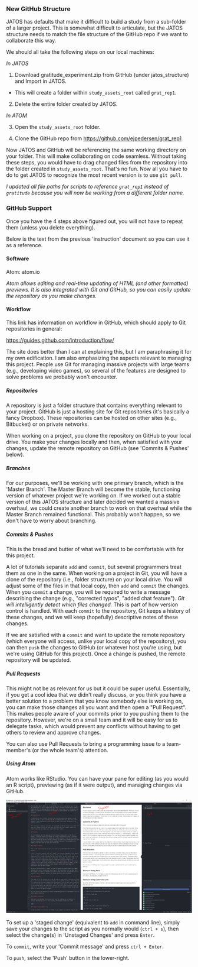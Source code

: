 ### New GitHub Structure

JATOS has defaults that make it difficult to build a study from a sub-folder of a larger project. This is somewhat difficult to articulate, but the JATOS structure needs to match the file structure of the GitHub repo if we want to collaborate this way.

We should all take the following steps on our local machines:

*In JATOS*

1. Download gratitude_experiment.zip from GitHub (under jatos_structure) and Import in JATOS.

* This will create a folder within `study_assets_root` called `grat_rep1`.

2. Delete the entire folder created by JATOS.

*In ATOM*

3. Open the `study_assets_root` folder.

4. Clone the GitHub repo from https://github.com/ejpedersen/grat_rep1

Now JATOS and GitHub will be referencing the same working directory on your folder. This will make collaborating on code seamless. Without taking these steps, you would have to drag changed files from the repository into the folder created in `study_assets_root`. That's no fun. Now all you have to do to get JATOS to recognize the most recent version is to use `git pull`.

*I updated all file paths for scripts to reference `grat_rep1` instead of `gratitude` because you will now be working from a different folder name.*

### GitHub Support

Once you have the 4 steps above figured out, you will not have to repeat them (unless you delete everything).

Below is the text from the previous 'instruction' document so you can use it as a reference.

#### Software

Atom: atom.io

*Atom allows editing and real-time updating of HTML (and other formatted) previews. It is also integrated with Git and GitHub, so you can easily update the repository as you make changes.*

#### Workflow

This link has information on workflow in GitHub, which should apply to Git repositories in general:

https://guides.github.com/introduction/flow/

The site does better than I can at explaining this, but I am paraphrasing it for my own edification. I am also emphasizing the aspects relevant to managing this project. People use Git for managing massive projects with large teams (e.g., developing video games), so several of the features are designed to solve problems we probably won't encounter.

##### Repositories

A repository is just a folder structure that contains everything relevant to your project. GitHub is just a hosting site for Git repositories (it's basically a fancy Dropbox). These repositories can be hosted on other sites (e.g., Bitbucket) or on private networks.

When working on a project, you clone the repository on GitHub to your local drive. You make your changes locally and then, when satisfied with your changes, update the remote repository on GitHub (see 'Commits & Pushes' below).

##### Branches

For our purposes, we'll be working with one primary branch, which is the 'Master Branch'. The Master Branch will become the stable, functioning version of whatever project we're working on. If we worked out a stable version of this JATOS structure and later decided we wanted a massive overhaul, we could create another branch to work on that overhaul while the Master Branch remained functional. This probably won't happen, so we don't have to worry about branching.

##### Commits & Pushes

This is the bread and butter of what we'll need to be comfortable with for this project.

A lot of tutorials separate `add` and `commit`, but several programmers treat them as one in the same. When working on a project in Git, you will have a clone of the repository (i.e., folder structure) on your local drive. You will adjust some of the files in that local copy, then `add` and `commit` the changes. When you `commit` a change, you will be required to write a message describing the change (e.g., "corrected typos", "added chat feature"). *Git will intelligently detect which files changed.* This is part of how version control is handled. With each `commit` to the repository, Git keeps a history of these changes, and we will keep (hopefully) descriptive notes of these changes.

If we are satisfied with a `commit` and want to update the remote repository (which everyone will access, unlike your local copy of the repository), you can then `push` the changes to GitHub (or whatever host you're using, but we're using GitHub for this project). Once a change is pushed, the remote repository will be updated.

##### Pull Requests

This might not be as relevant for us but it could be super useful. Essentially, if you get a cool idea that we didn't really discuss, or you think you have a better solution to a problem that you know somebody else is working on, you can make those changes all you want and then open a "Pull Request". This makes people aware of your commits prior to you pushing them to the repository. However, we're on a small team and it will be easy for us to delegate tasks, which would prevent any conflicts without having to get others to review and approve changes.

You can also use Pull Requests to bring a programming issue to a team-member's (or the whole team's) attention.

##### Using Atom

Atom works like RStudio. You can have your pane for editing (as you would an R script), previewing (as if it were output), and managing changes via GitHub.

![atom_screenshot](img/atom_screenshot.PNG)

To set up a 'staged change' (equivalent to `add` in command line), simply save your changes to the script as you normally would (`ctrl + s`), then select the change(s) in 'Unstaged Changes' and press `Enter`.

To `commit`, write your 'Commit message' and press `ctrl + Enter`.

To `push`, select the 'Push' button in the lower-right.
